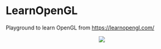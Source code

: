 # LearnOpenGL

Playground to learn OpenGL from https://learnopengl.com/

<div align='center'>
  <img src='examples/exploding.gif' />
</div>
